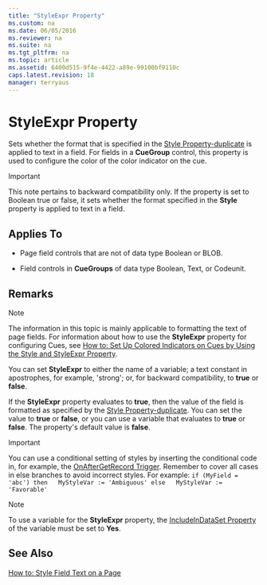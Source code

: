 ```yaml
---
title: "StyleExpr Property"
ms.custom: na
ms.date: 06/05/2016
ms.reviewer: na
ms.suite: na
ms.tgt_pltfrm: na
ms.topic: article
ms.assetid: 6400d515-9f4e-4422-a89e-99100bf9110c
caps.latest.revision: 18
manager: terryaus
---
```

# StyleExpr Property
Sets whether the format that is specified in the [Style Property\-duplicate](../dynamics-nav/Style-Property-duplicate.md) is applied to text in a field. For fields in a **CueGroup** control, this property is used to configure the color of the color indicator on the cue.  
  
> [!IMPORTANT]  
>  This note pertains to backward compatibility only. If the property is set to Boolean true or false, it sets whether the format specified in the **Style** property is applied to text in a field.  
  
## Applies To  
  
-   Page field controls that are not of data type Boolean or BLOB.  
  
-   Field controls in **CueGroups** of data type Boolean, Text, or Codeunit.  
  
## Remarks  
  
> [!NOTE]  
>  The information in this topic is mainly applicable to formatting the text of page fields. For information about how to use the **StyleExpr** property for configuring Cues, see [How to: Set Up Colored Indicators on Cues by Using the Style and StyleExpr Property](../Topic/How%20to:%20Set%20Up%20Colored%20Indicators%20on%20Cues%20by%20Using%20the%20Style%20and%20StyleExpr%20Property.md).  
  
 You can set **StyleExpr** to either the name of a variable; a text constant in apostrophes, for example, 'strong'; or, for backward compatibility, to **true** or **false**.  
  
 If the **StyleExpr** property evaluates to **true**, then the value of the field is formatted as specified by the [Style Property\-duplicate](../dynamics-nav/Style-Property-duplicate.md). You can set the value to **true** or **false**, or you can use a variable that evaluates to **true** or **false**. The property's default value is **false**.  
  
> [!IMPORTANT]  
>  You can use a conditional setting of styles by inserting the conditional code in, for example, the [OnAfterGetRecord Trigger](../dynamics-nav/OnAfterGetRecord-Trigger.md). Remember to cover all cases in else branches to avoid incorrect styles. For example: `if (MyField = 'abc') then   MyStyleVar := 'Ambiguous' else   MyStyleVar := 'Favorable'`  
  
> [!NOTE]  
>  To use a variable for the **StyleExpr** property, the [IncludeInDataSet Property](../dynamics-nav/IncludeInDataSet-Property.md) of the variable must be set to **Yes**.  
  
## See Also  
 [How to: Style Field Text on a Page](../Topic/How%20to:%20Style%20Field%20Text%20on%20a%20Page.md)
